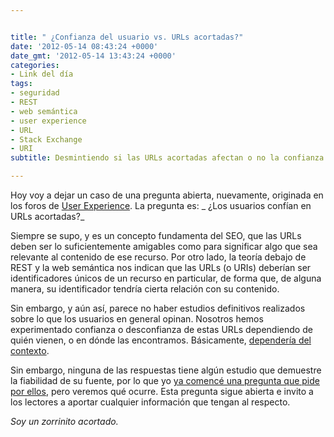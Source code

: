 ```yaml
---


title: " ¿Confianza del usuario vs. URLs acortadas?"
date: '2012-05-14 08:43:24 +0000'
date_gmt: '2012-05-14 13:43:24 +0000'
categories:
- Link del día
tags:
- seguridad
- REST
- web semántica
- user experience
- URL
- Stack Exchange
- URI
subtitle: Desmintiendo si las URLs acortadas afectan o no la confianza del usuario

---
```



Hoy voy a dejar un caso de una pregunta abierta, nuevamente, originada en los foros de [User Experience](http://ux.stackexchange.com/questions/20541/do-users-trust-shortened-urls). La pregunta es: _ ¿Los usuarios confían en URLs acortadas?_

Siempre se supo, y es un concepto fundamenta del SEO, que las URLs deben ser lo suficientemente amigables como para significar algo que sea relevante al contenido de ese recurso. Por otro lado, la teoría debajo de REST y la web semántica nos indican que las URLs (o URIs) deberían ser identificadores únicos de un recurso en particular, de forma que, de alguna manera, su identificador tendría cierta relación con su contenido.

Sin embargo, y aún así, parece no haber estudios definitivos realizados sobre lo que los usuarios en general opinan. Nosotros hemos experimentado confianza o desconfianza de estas URLs dependiendo de quién vienen, o en dónde las encontramos. Básicamente, [dependería del contexto](http://ux.stackexchange.com/a/20550/8702).

Sin embargo, ninguna de las respuestas tiene algún estudio que demuestre la fiabilidad de su fuente, por lo que yo [ya comencé una pregunta que pide por ellos](http://skeptics.stackexchange.com/questions/9439/are-people-reluctant-to-trust-shortened-urls), pero veremos qué ocurre. Esta pregunta sigue abierta e invito a los lectores a aportar cualquier información que tengan al respecto.

_Soy un zorrinito acortado._
